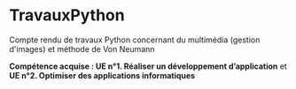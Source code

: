# TravauxPython

Compte rendu de travaux Python concernant du multimédia (gestion d'images) et méthode de Von Neumann

**Compétence acquise : UE n°1. Réaliser un développement d’application** et **UE n°2. Optimiser des applications informatiques**
